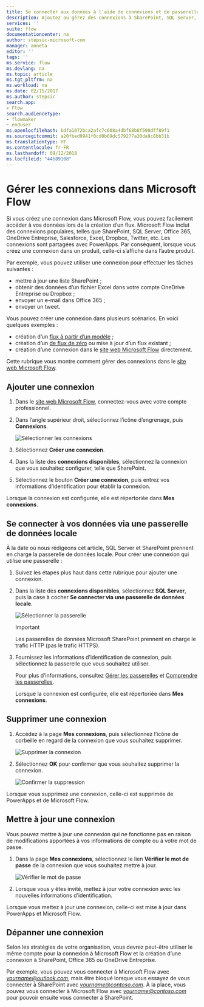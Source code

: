 ```yaml
---
title: Se connecter aux données à l’aide de connexions et de passerelles de données locales | Microsoft Docs
description: Ajoutez ou gérez des connexions à SharePoint, SQL Server, OneDrive Entreprise, Salesforce, Office 365, OneDrive, Dropbox, Twitter, Google Drive, etc.
services: ''
suite: flow
documentationcenter: na
author: stepsic-microsoft-com
manager: anneta
editor: ''
tags: ''
ms.service: flow
ms.devlang: na
ms.topic: article
ms.tgt_pltfrm: na
ms.workload: na
ms.date: 02/15/2017
ms.author: stepsic
search.app:
- Flow
search.audienceType:
- flowmaker
- enduser
ms.openlocfilehash: bdfa1072bca2afc7c608a4dbf68b8f598dff89f1
ms.sourcegitcommit: a20fbed9941f0cd8b69dc579277a30da9c8bb31b
ms.translationtype: HT
ms.contentlocale: fr-FR
ms.lasthandoff: 09/12/2018
ms.locfileid: "44689108"
---
```

# <a name="manage-connections-in-microsoft-flow"></a>Gérer les connexions dans Microsoft Flow
Si vous créez une connexion dans Microsoft Flow, vous pouvez facilement accéder à vos données lors de la création d’un flux. Microsoft Flow inclut des connexions populaires, telles que SharePoint, SQL Server, Office 365, OneDrive Entreprise, Salesforce, Excel, Dropbox, Twitter, etc. Les connexions sont partagées avec PowerApps. Par conséquent, lorsque vous créez une connexion dans un produit, celle-ci s’affiche dans l’autre produit.

Par exemple, vous pouvez utiliser une connexion pour effectuer les tâches suivantes :

* mettre à jour une liste SharePoint ;
* obtenir des données d’un fichier Excel dans votre compte OneDrive Entreprise ou Dropbox ;
* envoyer un e-mail dans Office 365 ;
* envoyer un tweet.

Vous pouvez créer une connexion dans plusieurs scénarios. En voici quelques exemples :

* création d’un [flux à partir d’un modèle](get-started-logic-template.md) ;
* création d’un [de flux de zéro](get-started-logic-flow.md) ou mise à jour d’un flux existant ;
* création d’une connexion dans le [site web Microsoft Flow][1] directement.

Cette rubrique vous montre comment gérer des connexions dans le [site web Microsoft Flow][1].

## <a name="add-a-connection"></a>Ajouter une connexion
1. Dans le [site web Microsoft Flow][1], connectez-vous avec votre compte professionnel.
2. Dans l’angle supérieur droit, sélectionnez l’icône d’engrenage, puis **Connexions**.
   
    ![Sélectionner les connexions](./media/add-manage-connections/connections-menu.png)
3. Sélectionnez **Créer une connexion**.
4. Dans la liste des **connexions disponibles**, sélectionnez la connexion que vous souhaitez configurer, telle que SharePoint.
5. Sélectionnez le bouton **Créer une connexion**, puis entrez vos informations d’identification pour établir la connexion.

Lorsque la connexion est configurée, elle est répertoriée dans **Mes connexions**.

## <a name="connect-to-your-data-through-an-on-premises-data-gateway"></a>Se connecter à vos données via une passerelle de données locale
À la date où nous rédigeons cet article, SQL Server et SharePoint prennent en charge la passerelle de données locale. Pour créer une connexion qui utilise une passerelle :

1. Suivez les étapes plus haut dans cette rubrique pour ajouter une connexion.
2. Dans la liste des **connexions disponibles**, sélectionnez **SQL Server**, puis la case à cocher **Se connecter via une passerelle de données locale**.
   
    ![Sélectionner la passerelle](./media/add-manage-connections/select-gateway.png)
   
   > [!IMPORTANT]
   > Les passerelles de données Microsoft SharePoint prennent en charge le trafic HTTP (pas le trafic HTTPS).
   > 
   > 
3. Fournissez les informations d’identification de connexion, puis sélectionnez la passerelle que vous souhaitez utiliser.
   
    Pour plus d’informations, consultez [Gérer les passerelles](gateway-manage.md) et [Comprendre les passerelles](gateway-reference.md).
   
    Lorsque la connexion est configurée, elle est répertoriée dans **Mes connexions**.

## <a name="delete-a-connection"></a>Supprimer une connexion
1. Accédez à la page **Mes connexions**, puis sélectionnez l’icône de corbeille en regard de la connexion que vous souhaitez supprimer.
   
    ![Supprimer la connexion](./media/add-manage-connections/delete-connection.png)
2. Sélectionnez **OK** pour confirmer que vous souhaitez supprimer la connexion.
   
    ![Confirmer la suppression](./media/add-manage-connections/delete-confirmation.png)

Lorsque vous supprimez une connexion, celle-ci est supprimée de PowerApps et de Microsoft Flow.

## <a name="update-a-connection"></a>Mettre à jour une connexion
Vous pouvez mettre à jour une connexion qui ne fonctionne pas en raison de modifications apportées à vos informations de compte ou à votre mot de passe.

1. Dans la page **Mes connexions**, sélectionnez le lien **Vérifier le mot de passe** de la connexion que vous souhaitez mettre à jour.
   
    ![Vérifier le mot de passe](./media/add-manage-connections/verify-password.png)
2. Lorsque vous y êtes invité, mettez à jour votre connexion avec les nouvelles informations d’identification.

Lorsque vous mettez à jour une connexion, celle-ci est mise à jour dans PowerApps et Microsoft Flow.

## <a name="troubleshoot-a-connection"></a>Dépanner une connexion
Selon les stratégies de votre organisation, vous devrez peut-être utiliser le même compte pour la connexion à Microsoft Flow et la création d’une connexion à SharePoint, Office 365 ou OneDrive Entreprise.

Par exemple, vous pouvez vous connecter à Microsoft Flow avec *yourname@outlook.com*, mais être bloqué lorsque vous essayez de vous connecter à SharePoint avec *yourname@contoso.com*. À la place, vous pouvez vous connecter à Microsoft Flow avec *yourname@contoso.com* pour pouvoir ensuite vous connecter à SharePoint.

<!--Reference links in article-->
[1]: https://flow.microsoft.com
